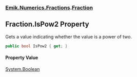 ### [Emik.Numerics.Fractions](Emik.Numerics.Fractions.md 'Emik.Numerics.Fractions').[Fraction](Fraction.md 'Emik.Numerics.Fractions.Fraction')

## Fraction.IsPow2 Property

Gets a value indicating whether the value is a power of two.

```csharp
public bool IsPow2 { get; }
```

#### Property Value
[System.Boolean](https://docs.microsoft.com/en-us/dotnet/api/System.Boolean 'System.Boolean')